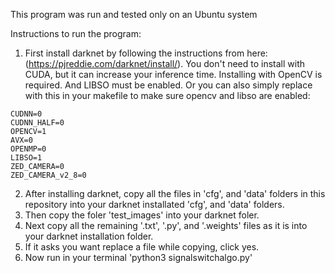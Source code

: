 This program was run and tested only on an Ubuntu system

Instructions to run the program:

1. First install darknet by following the instructions from here: (https://pjreddie.com/darknet/install/). You don't need to install with CUDA, but it can increase your inference time. Installing with OpenCV is required. And LIBSO must be enabled. 
Or you can also simply replace with this in your makefile to make sure opencv and libso are enabled: 
```GPU=0
CUDNN=0
CUDNN_HALF=0
OPENCV=1
AVX=0
OPENMP=0
LIBSO=1
ZED_CAMERA=0
ZED_CAMERA_v2_8=0
```
2. After installing darknet, copy all the files in 'cfg', and 'data' folders in this repository into your darknet installated 'cfg', and 'data' folders. 
3. Then copy the foler 'test_images' into your darknet foler. 
4. Next copy all the remaining '.txt', '.py', and '.weights' files as it is into your darknet installation folder.  
5. If it asks you want replace a file while copying, click yes.
6. Now run in your terminal 'python3 signalswitchalgo.py' 
